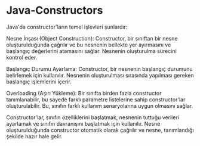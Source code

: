 # Java-Constructors

Java'da constructor'ların temel işlevleri şunlardır:

Nesne İnşası (Object Construction): Constructor, bir sınıftan bir nesne oluşturulduğunda çağrılır ve bu nesnenin bellekte yer ayırmasını ve başlangıç değerlerini atamasını sağlar. Nesnenin oluşturulma sürecini kontrol eder.

Başlangıç Durumu Ayarlama: Constructor, bir nesnenin başlangıç durumunu belirlemek için kullanılır. Nesnenin oluşturulması sırasında yapılması gereken başlangıç işlemlerini içerir.

Overloading (Aşırı Yükleme): Bir sınıfta birden fazla constructor tanımlanabilir, bu sayede farklı parametre listelerine sahip constructor'lar oluşturulabilir. Bu, sınıfın farklı kullanım senaryolarına uygun olmasını sağlar.

Constructor'lar, sınıfın özelliklerini başlatmak, nesnenin tuttuğu verileri ayarlamak ve sınıfın davranışını başlatmak için kullanılır. Nesne oluşturulduğunda constructor otomatik olarak çağrılır ve nesne, tanımlandığı şekilde hazır hale gelir.

